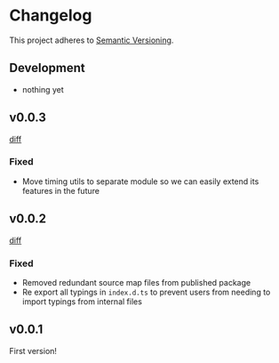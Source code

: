 # Changelog

This project adheres to [Semantic Versioning](http://semver.org/).

## Development
- nothing yet

## v0.0.3

[diff](https://github.com/PruvoNet/squiss-ts/compare/v0.0.2...v0.0.3)

### Fixed

- Move timing utils to separate module so we can easily extend its features in the future

## v0.0.2

[diff](https://github.com/PruvoNet/squiss-ts/compare/v0.0.1...v0.0.2)

### Fixed

- Removed redundant source map files from published package
- Re export all typings in `index.d.ts` to prevent users from needing to import typings from internal files

## v0.0.1

First version!
